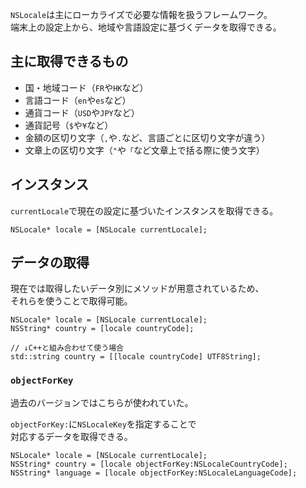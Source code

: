 `NSLocale`は主にローカライズで必要な情報を扱うフレームワーク。  
端末上の設定上から、地域や言語設定に基づくデータを取得できる。

## 主に取得できるもの
* 国・地域コード（`FR`や`HK`など）
* 言語コード（`en`や`es`など）
* 通貨コード（`USD`や`JPY`など）
* 通貨記号（`$`や`¥`など）
* 金額の区切り文字（`,`や`.`など、言語ごとに区切り文字が違う）
* 文章上の区切り文字（`"`や`「`など文章上で括る際に使う文字）

## インスタンス
`currentLocale`で現在の設定に基づいたインスタンスを取得できる。
```objC
NSLocale* locale = [NSLocale currentLocale];
```

## データの取得
現在では取得したいデータ別にメソッドが用意されているため、  
それらを使うことで取得可能。

```objC
NSLocale* locale = [NSLocale currentLocale];
NSString* country = [locale countryCode];

// ↓C++と組み合わせて使う場合
std::string country = [[locale countryCode] UTF8String];
```

### `objectForKey`
過去のバージョンではこちらが使われていた。

`objectForKey:`に`NSLocaleKey`を指定することで  
対応するデータを取得できる。
```objC
NSLocale* locale = [NSLocale currentLocale];
NSString* country = [locale objectForKey:NSLocaleCountryCode];
NSString* language = [locale objectForKey:NSLocaleLanguageCode];
```
